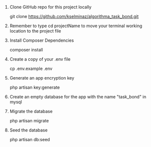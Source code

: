1. Clone GitHub repo for this project locally

   git clone https://github.com/kselminaz/algorithma_task_bond.git
2. Remember to type cd projectName to move your terminal working location to the project file
3. Install Composer Dependencies

   composer install
4. Create a copy of your .env file

   cp .env.example .env
5. Generate an app encryption key

   php artisan key:generate
6. Create an empty database for the app with the name "task_bond" in mysql
7. Migrate the database

   php artisan migrate
8. Seed the database

   php artisan db:seed







